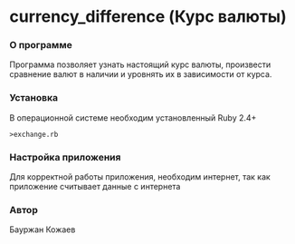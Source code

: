 # currency_difference (Курс валюты)

### О программе
Программа позволяет узнать настоящий курс валюты, произвести сравнение валют в наличии и уровнять их в зависимости от курса.
### Установка
В операционной системе необходим установленный Ruby 2.4+  
```
>exchange.rb
```
### Настройка приложения
Для корректной работы приложения, необходим интернет, так как приложение считывает данные с интернета
### Автор
Бауржан Кожаев
